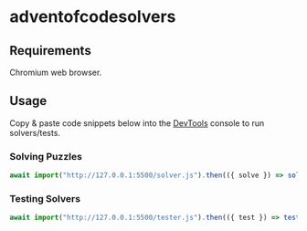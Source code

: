 # adventofcodesolvers

## Requirements

Chromium web browser.

## Usage

Copy & paste code snippets below into the [DevTools](https://devtools.chrome.com) console to run solvers/tests.

### Solving Puzzles

```js
await import("http://127.0.0.1:5500/solver.js").then(({ solve }) => solve());
```

### Testing Solvers

```js
await import("http://127.0.0.1:5500/tester.js").then(({ test }) => test());
```
